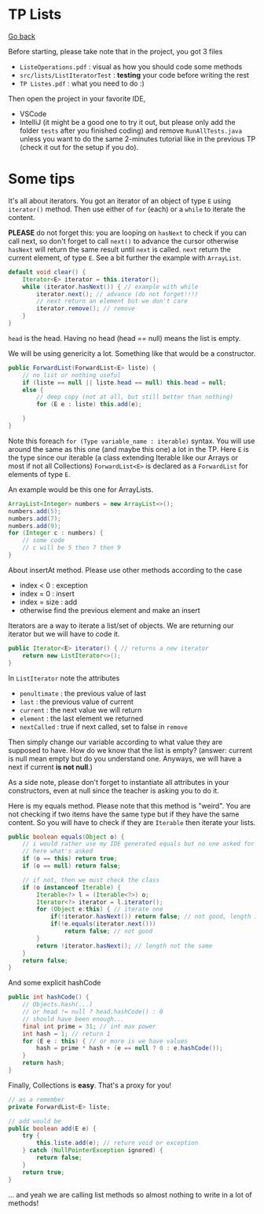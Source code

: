# TP Lists

[Go back](..)

Before starting, please take note that in the project,
you got 3 files

* ``ListeOperations.pdf`` : visual as how you should code some
methods
* ``src/lists/ListIteratorTest`` : **testing** your code
before writing the rest
* ``TP Listes.pdf`` : what you need to do :)

Then open the project in your favorite
IDE, 

* VSCode 
* IntelliJ (it might be a good one to try it out,
but please only add the folder ``tests`` after
  you finished coding) and remove ``RunAllTests.java``
  unless you want to do the same 2-minutes tutorial
  like in the previous TP (check it out for
  the setup if you do).
  
<div class="sr"></div>

# Some tips

It's all about iterators. You got an iterator
of an object of type ``E`` using `iterator()`
method. Then use either of ``for`` (each)
or a ``while`` to iterate the content.

**PLEASE** do not forget this: you are looping
on ``hasNext`` to check if you can call next, so
don't forget to call ``next()`` to advance
the cursor otherwise ``hasNext`` will return
the same result until ``next`` is called. `next`
return the current element, of type ``E``. See a
bit further the example with ``ArrayList``.

```java
default void clear() {
    Iterator<E> iterator = this.iterator();
    while (iterator.hasNext()) { // example with while
        iterator.next(); // advance (do not forget!!!)
        // next return an element but we don't care
        iterator.remove(); // remove
    }
}
```

``head`` is the head. Having no head (head == null)
means the list is empty.

We will be using genericity a lot.
Something like that would be a constructor.

```java
public ForwardList(ForwardList<E> liste) {
    // no list or nothing useful
    if (liste == null || liste.head == null) this.head = null;
    else {
        // deep copy (not at all, but still better than nothing)
        for (E e : liste) this.add(e);

    }
}
```

Note this foreach ``for (Type variable_name : iterable)``
syntax. You will use around the same as this one (and maybe
this one) a lot in the TP. Here ``E`` is the type since
our iterable (a class extending Iterable like our Arrays
or most if not all Collections) ``ForwardList<E>``
is declared as a ``ForwardList`` for elements of type
``E``.

An example would be this one for ArrayLists.

```java
ArrayList<Integer> numbers = new ArrayList<>();
numbers.add(5);
numbers.add(7);
numbers.add(9);
for (Integer c : numbers) {
    // some code
    // c will be 5 then 7 then 9
}
```

About insertAt method. Please use other methods
according to the case

* index < 0 : exception
* index = 0 : insert
* index = size : add
* otherwise find the previous element and make an insert

Iterators are a way to iterate a list/set of objects.
We are returning our iterator but we will have to code
it.

```java
public Iterator<E> iterator() { // returns a new iterator
    return new ListIterator<>();
}
```

In ``ListIterator`` note the attributes 

* ``penultimate`` : the previous value of last
* ``last`` : the previous value of current
* ``current`` : the next value we will return
* ``element`` : the last element we returned
* ``nextCalled`` : true if next called, set to false in `remove`

Then simply change our variable according to what
value they are supposed to have. How do we know that
the list is empty? (answer: current is null mean empty
but do you understand one. Anyways, we will have a next
if current **is not null**.)

As a side note, please don't forget to instantiate all
attributes in your constructors, even at null since
the teacher is asking you to do it.

Here is my equals method. Please note that this method is "weird". You are not checking if two
items have the same type but if they have the same content. So you
will have to check if they are ``Iterable`` then 
iterate your lists.

```java
public boolean equals(Object o) {
    // i would rather use my IDE generated equals but no one asked for my choice
    // here what's asked
    if (o == this) return true;
    if (o == null) return false;

    // if not, then we must check the class
    if (o instanceof Iterable) {
        Iterable<?> l = (Iterable<?>) o;
        Iterator<?> iterator = l.iterator();
        for (Object e:this) { // iterate one
            if(!iterator.hasNext()) return false; // not good, length is not the same
            if(!e.equals(iterator.next()))
                return false; // not good
        }
        return !iterator.hasNext(); // length not the same
    }
    return false;
}
```

And some explicit hashCode

```java
public int hashCode() {
    // Objects.hash(...)
    // or head != null ? head.hashCode() : 0
    // should have been enough...
    final int prime = 31; // int max power
    int hash = 1; // return 1
    for (E e : this) { // or more is we have values
        hash = prime * hash + (e == null ? 0 : e.hashCode());
    }
    return hash;
}
```

Finally, Collections is **easy**. That's a proxy for you!

```java
// as a remember
private ForwardList<E> liste;

// add would be
public boolean add(E e) {
    try {
        this.liste.add(e); // return void or exception
    } catch (NullPointerException ignored) {
        return false;
    }
    return true;
}
```

... and yeah we are calling list methods so
almost nothing to write in a lot of methods!
